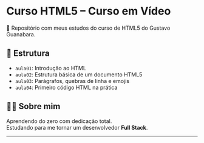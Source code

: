 # Curso HTML5 – Curso em Vídeo

🚀 Repositório com meus estudos do curso de HTML5 do Gustavo Guanabara.

## 📂 Estrutura
- `aula01`: Introdução ao HTML
- `aula02`: Estrutura básica de um documento HTML5
- `aula03`: Parágrafos, quebras de linha e emojis
- `aula04`: Primeiro código HTML na prática

## 👨‍💻 Sobre mim
Aprendendo do zero com dedicação total.  
Estudando para me tornar um desenvolvedor **Full Stack**.

---
